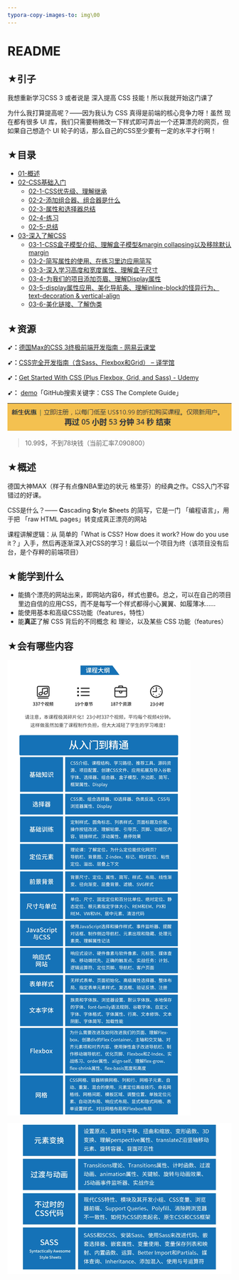 ```yaml
---
typora-copy-images-to: img\00
---
```


# README

## ★引子

我想重新学习CSS 3 或者说是 深入提高 CSS 技能！所以我就开始这门课了

为什么我打算提高呢？——因为我认为 CSS 真得是前端的核心竞争力呀！虽然 现在都有很多 UI 库，我们只需要稍微改一下样式即可弄出一个还算漂亮的网页，但如果自己想造个 UI 轮子的话，那么自己的CSS至少要有一定的水平才行啊！

## ★目录

- [01-概述](./01-概述)
- [02-CSS基础入门](./02-the-basics)
  - [02-1-CSS优先级、理解继承](./02-1.md)
  - [02-2-添加组合器、组合器是什么](./02-2.md)
  - [02-3-属性和选择器总结](./02-3.md)
  - [02-4-练习](./02-4.md)
  - [02-5-总结](./02-5.md)
- [03-深入了解CSS](./03.md)
  - [03-1-CSS盒子模型介绍、理解盒子模型&margin collapsing以及移除默认margin](./03-1.md)
  - [03-2-简写属性的使用、在练习里边应用简写](./03-2.md)
  - [03-3-深入学习高度和宽度属性、理解盒子尺寸](./03-3.md)
  - [03-4-为我们的项目添加页眉、理解Display属性](./03-4.md)
  - [03-5-display属性应用、美化导航条、理解inline-block的怪异行为、text-decoration & vertical-align](./03-5.md)
  - [03-6-美化链接、了解伪类](./03-6.md)

## ★资源

**➹：**[德国Max的CSS 3终极前端开发指南 - 网易云课堂](https://study.163.com/course/introduction.htm?courseId=1208941848#/courseDetail?tab=1)

**➹：**[CSS完全开发指南（含Sass、Flexbox和Grid） – 译学馆](https://www.yxgapp.com/product/css-the-complete-guide-incl-flexbox-grid-and-sass/)

**➹：**[Get Started With CSS (Plus Flexbox, Grid, and Sass) - Udemy](https://www.udemy.com/course/css-the-complete-guide-incl-flexbox-grid-sass/)

**➹：** [demo](https://github.com/ppambler/CSS---The-Complete-Guide-incl.-Flexbox-Grid-and-Sass-)「GitHub搜索关键字：CSS The Complete Guide」

![1569172942302](img/00/1569172942302.png)

> 10.99$，不到78块钱（当前汇率7.090800）

## ★概述

德国大神MAX（样子有点像NBA里边的状元 格里芬）的经典之作。CSS入门不容错过的好课。

CSS是什么？—— **C**ascading **S**tyle **S**heets 的简写，它是一门 「编程语言」，用于把 「raw HTML pages」转变成真正漂亮的网站

课程讲解逻辑：从 简单的「What is CSS? How does it work? How do you use it？」入手，然后再逐渐深入对CSS的学习！最后以一个项目为终（该项目没有后台，是个存粹的前端项目）

## ★能学到什么

- 能搞个漂亮的网站出来，即网站内容6，样式也要6。总之，可以在自己的项目里边自信的应用CSS，而不是每写一个样式都得小心翼翼、如履薄冰……
- 能使用基本和高级CSS功能（features，特性）
- 能**真正**了解 CSS 背后的不同概念 和  理论，以及某些 CSS 功能（features）

## ★会有哪些内容

![img](img/00/dc6f449ed561497eb0827cece56a27f6.webp)

![1569172106630](img/00/1569172106630.png)




